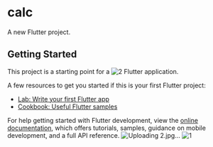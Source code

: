 # calc

A new Flutter project.

## Getting Started

This project is a starting point for a ![2](https://github.com/EzatRashad/flutter_calculator/assets/123140512/39739408-4a00-4df4-8d00-a737003d1244)
Flutter application.

A few resources to get you started if this is your first Flutter project:

- [Lab: Write your first Flutter app](https://docs.flutter.dev/get-started/codelab)
- [Cookbook: Useful Flutter samples](https://docs.flutter.dev/cookbook)

For help getting started with Flutter development, view the
[online documentation](https://docs.flutter.dev/), which offers tutorials,
samples, guidance on mobile development, and a full API reference.
![Uploading 2.jpg…]()
![1](https://github.com/EzatRashad/flutter_calculator/assets/123140512/6d8451f8-16c1-4647-a48e-c739e3ac777d)
